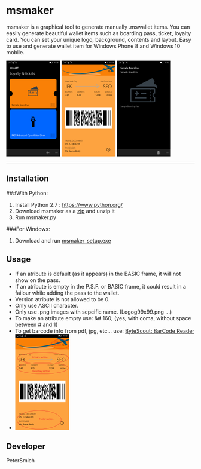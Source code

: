 # msmaker
msmaker is a graphical tool to generate manually .mswallet items. You can easily generate beautiful wallet items such as boarding pass, ticket, loyalty card. You can set your unique logo, background, contents and layout. Easy to use and generate wallet item for Windows Phone 8 and Windows 10 mobile.

<img src="/Sample/Card.png" alt="Card img" width="144" height="256">
<img src="/Sample/Front.png" alt="Front img" width="144" height="256">
<img src="/Sample/Back.png" alt="Back img" width="144" height="256">


****

Installation
------------
###With Python:

1. Install Python 2.7 : https://www.python.org/
2. Download msmaker as a [zip](https://github.com/PeterSmich/msmaker/releases) and unzip it
3. Run msmaker.py

###For Windows:

1. Download and run [msmaker_setup.exe](https://github.com/PeterSmich/msmaker/releases/download/v1.0/msmaker_setup.exe)

Usage
-----
- If an atribute is default (as it appears) in the BASIC frame, it will not show on the pass.
- If an atribute is empty in the P.S.F. or BASIC frame, it could result in a failour while adding the pass to the wallet.
- Version atribute is not allowed to be 0.
- Only use ASCII character.
- Only use .png images with sepcific name. (Logog99x99.png ...)
- To make an atribute empty use: &# 160; (yes, with coma, without space between # and 1) 
- To get barcode info from pdf, jpg, etc... use: [ByteScout: BarCode Reader](https://bytescout.com/products/developer/barcodereadersdk/bytescoutbarcodereadersdk.html)
- <img src="/Sample/Sample.png" alt="Sample img" width="144" height="256">

Developer
---------
PeterSmich

